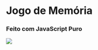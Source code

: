 # Jogo de Memória
### Feito com JavaScript Puro

<img src="https://user-images.githubusercontent.com/71949651/192105786-1ff7d6b6-293b-4ad1-8f65-106384974cb7.png"/>

